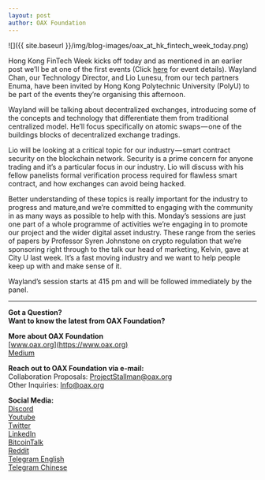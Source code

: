 ```yaml
---
layout: post
author: OAX Foundation
---
```

![]({{ site.baseurl }}/img/blog-images/oax_at_hk_fintech_week_today.png)

Hong Kong FinTech Week kicks off today and as mentioned in an earlier post we’ll be at one of the first events (Click [here](https://www.polyu.edu.hk/fb/reg/fintech.php) for event details). Wayland Chan, our Technology Director, and Lio Lunesu, from our tech partners Enuma, have been invited by Hong Kong Polytechnic University (PolyU) to be part of the events they’re organising this afternoon.

Wayland will be talking about decentralized exchanges, introducing some of the concepts and technology that differentiate them from traditional centralized model. He’ll focus specifically on atomic swaps — one of the buildings blocks of decentralized exchange tradings.

Lio will be looking at a critical topic for our industry — smart contract security on the blockchain network. Security is a prime concern for anyone trading and it’s a particular focus in our industry. Lio will discuss with his fellow panelists formal verification process required for flawless smart contract, and how exchanges can avoid being hacked.

Better understanding of these topics is really important for the industry to progress and mature,and we’re committed to engaging with the community in as many ways as possible to help with this. Monday’s sessions are just one part of a whole programme of activities we’re engaging in to promote our project and the wider digital asset industry. These range from the series of papers by Professor Syren Johnstone on crypto regulation that we’re sponsoring right through to the talk our head of marketing, Kelvin, gave at City U last week. It’s a fast moving industry and we want to help people keep up with and make sense of it.

Wayland’s session starts at 415 pm and will be followed immediately by the panel.

---

**Got a Question?**  
**Want to know the latest from OAX Foundation?**  

**More about OAX Foundation**  
[www.oax.org](https://www.oax.org)  
[Medium](https://medium.com/@OAX_Foundation)  

**Reach out to OAX Foundation via e-mail:**  
Collaboration Proposals: [ProjectStallman@oax.org](mailto:ProjectStallman@oax.org)  
Other Inquiries: [Info@oax.org](mailto:Info@oax.org)  

**Social Media:**  
[Discord](https://discordapp.com/invite/ZH5YHkb)  
[Youtube](https://bit.ly/2Bvsk73)  
[Twitter](https://twitter.com/OAX_Foundation)  
[LinkedIn](https://www.linkedin.com/company/oax-foundation/)  
[BitcoinTalk](http://bitcointalk.org/index.php?topic=1943946)  
[Reddit](https://www.reddit.com/r/OpenANX/)  
[Telegram English](https://t.me/openanxteam)  
[Telegram Chinese](https://t.me/oax_cn)  
